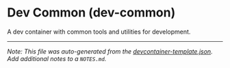 
# Dev Common (dev-common)

A dev container with common tools and utilities for development.





---

_Note: This file was auto-generated from the [devcontainer-template.json](https://github.com/skevetter/devcontainers/blob/main/src/dev-common/devcontainer-template.json).  Add additional notes to a `NOTES.md`._
